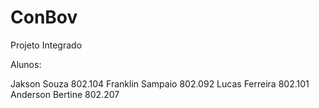 # ConBov

Projeto Integrado

Alunos:

Jakson Souza 802.104
Franklin Sampaio 802.092
Lucas Ferreira 802.101
Anderson Bertine 802.207

